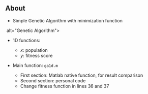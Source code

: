 ## About
* Simple Genetic Algorithm with minimization function
<p align=""center>
<img scr="https://github.com/gcunhase/GeneticAlgorithm-1D/blob/master/ga.png" width=""400> alt="Genetic Algorithm">
</p>

* 1D functions:
    * *x*: population
    * *y*: fitness score

* Main function: `ga1d.m`
    * First section: Matlab native function, for result comparison
    * Second section: personal code
    * Change fitness function in lines 36 and 37
